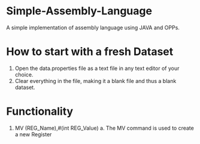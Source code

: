 # Simple-Assembly-Language
A simple implementation of assembly language using JAVA and OPPs. 

# How to start with a fresh Dataset
1. Open the data.properties file as a text file in any text editor of your choice.
2. Clear everything in the file, making it a blank file and thus a blank dataset.

# Functionality
1. MV (REG_Name),#(int REG_Value)
a. The MV command is used to create a new Register
